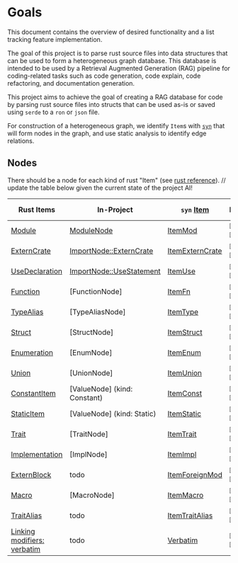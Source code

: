 # Goals

This document contains the overview of desired functionality and a list
tracking feature implementation.

The goal of this project is to parse rust source files into data structures
that can be used to form a heterogeneous graph database. This database is
intended to be used by a Retrieval Augmented Generation (RAG) pipeline for
coding-related tasks such as code generation, code explain, code refactoring,
and documentation generation.

This project aims to achieve the goal of creating a RAG database for code by
parsing rust source files into structs that
can be used as-is or saved using `serde` to a `ron` or `json` file.

For construction of a heterogeneous graph, we identify `Item`s with [`syn`] that
will form nodes in the graph, and use static analysis to identify edge relations.

## Nodes

There should be a node for each kind of rust "Item" (see [rust reference](https://doc.rust-lang.org/reference/items.html)).
// update the table below given the current state of the project AI!

| Rust Items | In-Project | `syn` [Item] | Progress | Next Step |
| --------------------- | ----------------- | ----------------------- | ----------------------- | --------------- |
| [Module] | [ModuleNode] | [ItemMod] | ☑ Start <br> ☑ Finish | [Nodes Todo] |
| [ExternCrate] | [ImportNode::ExternCrate] | [ItemExternCrate] | ☑ Start <br> ☑ Finish | [Edges Todo] |
| [UseDeclaration] | [ImportNode::UseStatement] | [ItemUse] | ☑ Start <br> ☑ Finish | [Edges Todo] |
| [Function] | [FunctionNode] | [ItemFn] | ☑ Start <br> ☑ Finish | [Nodes Todo] |
| [TypeAlias] | [TypeAliasNode] | [ItemType] | ☑ Start <br> ☑ Finish | [Nodes Todo] |
| [Struct] | [StructNode] | [ItemStruct] | ☑ Start <br> ☑ Finish | [Nodes Todo] |
| [Enumeration] | [EnumNode] | [ItemEnum] | ☑ Start <br> ☑ Finish | [Nodes Todo] |
| [Union] | [UnionNode] | [ItemUnion] | ☑ Start <br> ☑ Finish | [Nodes Todo] |
| [ConstantItem] | [ValueNode] (kind: Constant) | [ItemConst] | ☐ Start <br> ☐ Finish | [Nodes Todo] |
| [StaticItem] | [ValueNode] (kind: Static) | [ItemStatic] | ☐ Start <br> ☐ Finish | [Nodes Todo] |
| [Trait] | [TraitNode] | [ItemTrait] | ☑ Start <br> ☑ Finish | [Nodes Todo] |
| [Implementation] | [ImplNode] | [ItemImpl] | ☑ Start <br> ☑ Finish | [Nodes Todo] |
| [ExternBlock] | todo | [ItemForeignMod] | ☐ Start <br> ☐ Finish | [Nodes Todo] |
| [Macro] | [MacroNode] | [ItemMacro] | ☑ Start <br> ☑ Finish | [Nodes Todo] |
| [TraitAlias] | todo | [ItemTraitAlias] | ☐ Start <br> ☐ Finish | [Nodes Todo] |
| [Linking modifiers: verbatim] | todo | [Verbatim] | ☐ Start <br> ☐ Finish | [Nodes Todo] |

[Module]:https://doc.rust-lang.org/reference/items/modules.html
[ExternCrate]:https://doc.rust-lang.org/stable/reference/items/extern-crates.html
[UseDeclaration]:https://doc.rust-lang.org/stable/reference/items/use-declarations.html
[Function]:https://doc.rust-lang.org/reference/items/functions.html
[TypeAlias]:https://doc.rust-lang.org/reference/items/type-aliases.html
[Struct]:https://doc.rust-lang.org/reference/items/structs.html
[Enumeration]:https://doc.rust-lang.org/reference/items/enumerations.html
[Union]:https://doc.rust-lang.org/reference/items/unions.html
[ConstantItem]:https://doc.rust-lang.org/reference/items/constant-items.html
[StaticItem]:https://doc.rust-lang.org/reference/items/static-items.html
[Trait]:https://doc.rust-lang.org/reference/items/traits.html
[Implementation]:https://doc.rust-lang.org/reference/items/implementations.html
[ExternBlock]:https://doc.rust-lang.org/reference/items/external-blocks.html
[Macro]:https://doc.rust-lang.org/reference/macros-by-example.html
[TraitAlias]: https://doc.rust-lang.org/reference/items/type-aliases.html#trait-aliases
[Linking modifiers: verbatim]:https://doc.rust-lang.org/reference/items/external-blocks.html?highlight=Verbatim#linking-modifiers-verbatim

[`syn`]:https://docs.rs/syn/latest/syn/index.html
[Item]:https://docs.rs/syn/latest/syn/enum.Item.html
[ItemMod]:https://docs.rs/syn/latest/syn/struct.ItemMod.html
[ItemExternCrate]:https://docs.rs/syn/latest/syn/struct.ItemExternCrate.html
[ItemUse]:https://docs.rs/syn/latest/syn/struct.ItemUse.html
[ItemFn]:https://docs.rs/syn/latest/syn/struct.ItemFn.html
[ItemType]:https://docs.rs/syn/latest/syn/struct.ItemType.html
[ItemStruct]:https://docs.rs/syn/latest/syn/struct.ItemStruct.html
[ItemEnum]:https://docs.rs/syn/latest/syn/struct.ItemEnum.html
[ItemUnion]:https://docs.rs/syn/latest/syn/struct.ItemUnion.html
[ItemConst]:https://docs.rs/syn/latest/syn/struct.ItemConst.html
[ItemStatic]:https://docs.rs/syn/latest/syn/struct.ItemStatic.html
[ItemTrait]:https://docs.rs/syn/latest/syn/struct.ItemTrait.html
[ItemImpl]:https://docs.rs/syn/latest/syn/struct.ItemImpl.html
[ItemForeignMod]:https://docs.rs/syn/latest/syn/struct.ItemForeignMod.html
[ItemMacro]:https://docs.rs/syn/latest/syn/struct.ItemMacro.html
[ItemTraitAlias]:https://docs.rs/syn/latest/syn/struct.ItemTraitAlias.html
[Verbatim]:https://docs.rs/syn/latest/syn/enum.Item.html#variant.Verbatim

[Nodes Todo]:./todo_nodes.md
[Edges Todo]:./todo_edges.md
[ModuleNode]:./nodes.md
[ImportNode::ExternCrate]:./nodes.md
[ImportNode::UseStatement]:./nodes.md
